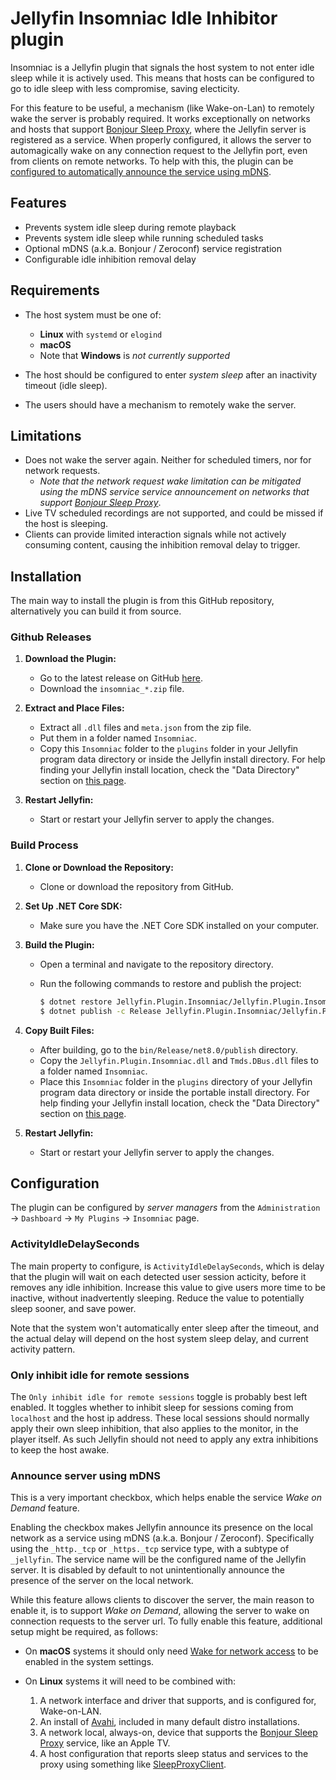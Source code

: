 # Jellyfin Insomniac Idle Inhibitor plugin

Insomniac is a Jellyfin plugin that signals the host system to not enter idle sleep while
it is actively used. This means that hosts can be configured to go to idle sleep with less compromise, saving electicity.

For this feature to be useful, a mechanism (like Wake-on-Lan) to remotely wake the server
is probably required. It works exceptionally on networks and hosts that support
[Bonjour Sleep Proxy](https://en.wikipedia.org/wiki/Bonjour_Sleep_Proxy), where the Jellyfin
server is registered as a service. When properly configured, it allows the server to automagically
wake on any connection request to the Jellyfin port, even from clients on remote networks.
To help with this, the plugin can be [configured to automatically announce the service using mDNS](#announce-server-using-mdns).

## Features

- Prevents system idle sleep during remote playback
- Prevents system idle sleep while running scheduled tasks
- Optional mDNS (a.k.a. Bonjour / Zeroconf) service registration
- Configurable idle inhibition removal delay

## Requirements

- The host system must be one of:
  - **Linux** with `systemd` or `elogind`
  - **macOS**
  - Note that **Windows** is *not currently supported*

- The host should be configured to enter *system sleep* after an inactivity timeout (idle sleep).

- The users should have a mechanism to remotely wake the server.

## Limitations

- Does not wake the server again. Neither for scheduled timers, nor for network requests.
  - *Note that the network request wake limitation can be mitigated using the mDNS service service announcement
  on networks that support [Bonjour Sleep Proxy](https://en.wikipedia.org/wiki/Bonjour_Sleep_Proxy)*.
- Live TV scheduled recordings are not supported, and could be missed if the host is sleeping.
- Clients can provide limited interaction signals while not actively consuming content, causing the inhibition removal delay to trigger.

## Installation

The main way to install the plugin is from this GitHub repository, alternatively
you can build it from source.

### Github Releases

1. **Download the Plugin:**
   - Go to the latest release on GitHub [here](https://github.com/kanongil/jellyfin-plugin-insomniac/releases/latest).
   - Download the `insomniac_*.zip` file.

1. **Extract and Place Files:**
   - Extract all `.dll` files and `meta.json` from the zip file.
   - Put them in a folder named `Insomniac`.
   - Copy this `Insomniac` folder to the `plugins` folder in your Jellyfin program
     data directory or inside the Jellyfin install directory. For help finding
     your Jellyfin install location, check the "Data Directory" section on
     [this page](https://jellyfin.org/docs/general/administration/configuration.html).

1. **Restart Jellyfin:**
   - Start or restart your Jellyfin server to apply the changes.

### Build Process

1. **Clone or Download the Repository:**
   - Clone or download the repository from GitHub.

1. **Set Up .NET Core SDK:**
   - Make sure you have the .NET Core SDK installed on your computer.

1. **Build the Plugin:**
   - Open a terminal and navigate to the repository directory.
   - Run the following commands to restore and publish the project:

     ```sh
     $ dotnet restore Jellyfin.Plugin.Insomniac/Jellyfin.Plugin.Insomniac.csproj
     $ dotnet publish -c Release Jellyfin.Plugin.Insomniac/Jellyfin.Plugin.Insomniac.csproj
     ```

1. **Copy Built Files:**
   - After building, go to the `bin/Release/net8.0/publish` directory.
   - Copy the `Jellyfin.Plugin.Insomniac.dll` and `Tmds.DBus.dll` files to a folder named `Insomniac`.
   - Place this `Insomniac` folder in the `plugins` directory of your Jellyfin
     program data directory or inside the portable install directory. For help
     finding your Jellyfin install location, check the "Data Directory" section
     on [this page](https://jellyfin.org/docs/general/administration/configuration.html).

1. **Restart Jellyfin:**
   - Start or restart your Jellyfin server to apply the changes.

## Configuration

The plugin can be configured by *server managers* from the `Administration` -> `Dashboard` -> `My Plugins` -> `Insomniac` page.

### ActivityIdleDelaySeconds

The main property to configure, is `ActivityIdleDelaySeconds`, which is delay that the
plugin will wait on each detected user session acticity, before it removes any idle
inhibition. Increase this value to give users more time to be inactive, without
inadvertently sleeping. Reduce the value to potentially sleep sooner, and save power.

Note that the system won't automatically enter sleep after the timeout, and the actual
delay will depend on the host system sleep delay, and current activity pattern.

### Only inhibit idle for remote sessions

The `Only inhibit idle for remote sessions` toggle is probably best left enabled. It toggles
whether to inhibit sleep for sessions coming from `localhost` and the host ip address. These
local sessions should normally apply their own sleep inhibition, that also applies to the
monitor, in the player itself. As such Jellyfin should not need to apply any extra
inhibitions to keep the host awake.

### Announce server using mDNS

This is a very important checkbox, which helps enable the service *Wake on Demand* feature.

Enabling the checkbox makes Jellyfin announce its presence on the local network as a service
using mDNS (a.k.a. Bonjour / Zeroconf). Specifically using the `_http._tcp` or `_https._tcp`
service type, with a subtype of `_jellyfin`. The service name will be the configured name of
the Jellyfin server.
It is disabled by default to not unintentionally announce the presence of the server on the
local network.

While this feature allows clients to discover the server, the main reason to enable it, is
to support *Wake on Demand*, allowing the server to wake on connection requests to the
server url. To fully enable this feature, additional setup might be required, as follows:

- On **macOS** systems it should only need [Wake for network access](https://support.apple.com/en-gb/guide/mac-help/mh27905/mac)
to be enabled in the system settings.

- On **Linux** systems it will need to be combined with:

    1. A network interface and driver that supports, and is configured for, Wake-on-LAN.
    1. An install of [Avahi](https://avahi.org), included in many default distro installations.
    1. A network local, always-on, device that supports the
    [Bonjour Sleep Proxy](https://en.wikipedia.org/wiki/Bonjour_Sleep_Proxy) service, like an Apple TV.
    1. A host configuration that reports sleep status and services to the proxy using something
    like [SleepProxyClient](https://github.com/awein/SleepProxyClient).
